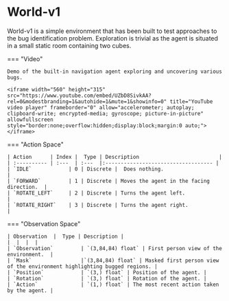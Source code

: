 # World-v1

World-v1 is a simple environment that has been built to test approaches to the bug identification problem. Exploration is trivial as the agent is situated in a small static room containing two cubes.

=== "Video"

    Demo of the built-in navigation agent exploring and uncovering various bugs.

    <iframe width="560" height="315" src="https://www.youtube.com/embed/UZbD8SivkAA?rel=0&modestbranding=1&autohide=1&mute=1&showinfo=0" title="YouTube video player" frameborder="0" allow="accelerometer; autoplay; clipboard-write; encrypted-media; gyroscope; picture-in-picture" allowfullscreen style="border:none;overflow:hidden;display:block;margin:0 auto;"></iframe>

=== "Action Space"

    | Action      | Index |  Type | Description                          |
    | :---------- | :---  | :---  |:----------------------------------- |
    | `IDLE`            | 0 | Discrete |  Does nothing.                             |
    | `FORWARD`         | 1 | Discrete | Moves the agent in the facing direction.  |
    | `ROTATE_LEFT`     | 2 | Discrete | Turns the agent left.                     |
    | `ROTATE_RIGHT`    | 3 | Discrete | Turns the agent right.                    |


=== "Observation Space"

    | Observation  |  Type | Description |
    |  |  |  |
    | `Observation`         | `(3,84,84) float` | First person view of the environment.  |
    | `Mask`                |`(3,84,84) float` | Masked first person view of the environment highlighting bugged regions. |
    | `Position`            | `(3,) float` | Position of the agent. |
    | `Rotation`            | `(3,) float` | Rotation of the agent. |
    | `Action`              | `(1,) float` | The most recent action taken by the agent. |
